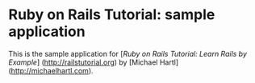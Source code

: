 # Ruby on Rails Tutorial: sample application

This is the sample application for [*Ruby on Rails Tutorial: Learn Rails by Example*] (http://railstutorial.org) by [Michael Hartl] (http://michaelhartl.com).